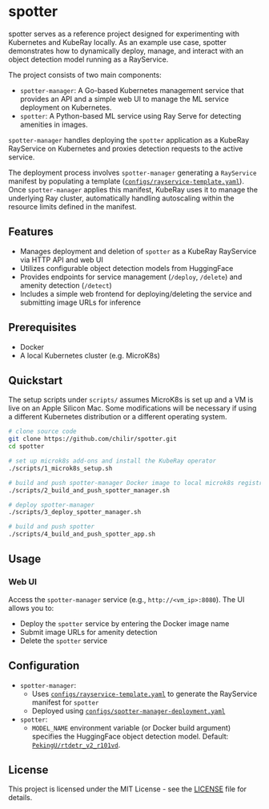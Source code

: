 # spotter

spotter serves as a reference project designed for experimenting with Kubernetes and KubeRay
locally. As an example use case, spotter demonstrates how to dynamically deploy, manage, and
interact with an object detection model running as a RayService.

The project consists of two main components:

* `spotter-manager`: A Go-based Kubernetes management service that provides an API and a simple web
UI to manage the ML service deployment on Kubernetes.
* `spotter`: A Python-based ML service using Ray Serve for detecting amenities in images.

`spotter-manager` handles deploying the `spotter` application as a KubeRay RayService on
Kubernetes and proxies detection requests to the active service.

The deployment process involves `spotter-manager` generating a `RayService` manifest by populating a
template ([`configs/rayservice-template.yaml`](configs/rayservice-template.yaml)). Once
`spotter-manager` applies this manifest, KubeRay uses it to manage the underlying Ray cluster,
automatically handling autoscaling within the resource limits defined in the manifest.

## Features

* Manages deployment and deletion of  `spotter` as a KubeRay RayService via HTTP API and web UI
* Utilizes configurable object detection models from HuggingFace
* Provides endpoints for service management (`/deploy`, `/delete`) and amenity detection (`/detect`)
* Includes a simple web frontend for deploying/deleting the service and submitting image URLs for
  inference

## Prerequisites

* Docker
* A local Kubernetes cluster (e.g. MicroK8s)

## Quickstart

The setup scripts under `scripts/` assumes MicroK8s is set up and a VM is live on an Apple Silicon
Mac. Some modifications will be necessary if using a different Kubernetes distribution or a
different operating system.

```bash
# clone source code
git clone https://github.com/chilir/spotter.git
cd spotter

# set up microk8s add-ons and install the KubeRay operator
./scripts/1_microk8s_setup.sh

# build and push spotter-manager Docker image to local microk8s registry
./scripts/2_build_and_push_spotter_manager.sh

# deploy spotter-manager
./scripts/3_deploy_spotter_manager.sh

# build and push spotter
./scripts/4_build_and_push_spotter_app.sh

```

## Usage

### Web UI

Access the `spotter-manager` service (e.g., `http://<vm_ip>:8080`). The UI allows you to:

* Deploy the `spotter` service by entering the Docker image name
* Submit image URLs for amenity detection
* Delete the `spotter` service

## Configuration

* `spotter-manager`:
  * Uses [`configs/rayservice-template.yaml`](configs/rayservice-template.yaml) to generate the
    RayService manifest for `spotter`
  * Deployed using [`configs/spotter-manager-deployment.yaml`](configs/spotter-manager-deployment.yaml)
* `spotter`:
  * `MODEL_NAME` environment variable (or Docker build argument) specifies the HuggingFace object
    detection model. Default:
    [`PekingU/rtdetr_v2_r101vd`](https://huggingface.co/PekingU/rtdetr_v2_r101vd).

## License

This project is licensed under the MIT License - see the [LICENSE](LICENSE) file for details.

